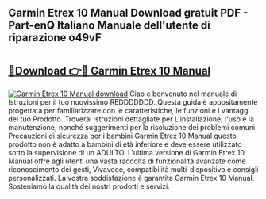 ## Garmin Etrex 10 Manual Download gratuit PDF - Part-enQ Italiano Manuale dell'utente di riparazione o49vF

# <h2><a href="http://df9g55.blite.top/?on=Garmin+Etrex+10+Manual">🔗Download 👉🔴 Garmin Etrex 10 Manual</a></h2>

[![Garmin Etrex 10 Manual download](https://i.imgur.com/lujVjoI.png)](http://df9g55.blite.top/?on=Garmin+Etrex+10+Manual)
Ciao e benvenuto nel manuale di Istruzioni per il tuo nuovissimo REDDDDDDD. Questa guida è appositamente progettata per familiarizzare con le caratteristiche, le funzioni e i vantaggi del tuo Prodotto. Troverai istruzioni dettagliate per L'installazione, l'uso e la manutenzione, nonché suggerimenti per la risoluzione dei problemi comuni. Precauzioni di sicurezza per i bambini Garmin Etrex 10 Manual questo prodotto non è adatto a bambini di età inferiore e deve essere utilizzato sotto la supervisione di un ADULTO. L'ultima versione di Garmin Etrex 10 Manual offre agli utenti una vasta raccolta di funzionalità avanzate come riconoscimento dei gesti, Vivavoce, compatibilità multi-dispositivo e consigli personalizzati. La vostra soddisfazione è garantita Garmin Etrex 10 Manual. Sosteniamo la qualità dei nostri prodotti e servizi.
